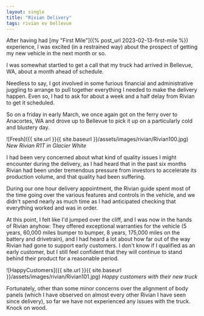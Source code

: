 ```yaml
---
layout: single
title: "Rivian Delivery"
tags: rivian ev bellevue
---
```


After having had [my "First Mile"]({% post_url 2023-02-13-first-mile %})
experience, I was excited (in a restrained way) about the prospect
of getting my new vehicle in the next month or so.

I was somewhat startled to get a call that my truck had arrived in
Bellevue, WA, about a month ahead of schedule.

Needless to say, I got involved in some furious financial and administrative
juggling to arrange to pull together everything I needed to make the delivery
happen. Even so, I had to ask for about a week and a half delay from Rivian
to get it scheduled.

So on a friday in early March, we once again got on the ferry over to
Anacortes, WA and drove up to Bellevue to pick it up on a particularly
cold and blustery day.

![Fresh]({{ site.url }}{{ site.baseurl }}/assets/images/rivian/Rivian100.jpg)
*New Rivian R1T in Glacier White*

I had been very concerned about what kind of quality issues I might
encounter during the delivery, as I had heard that in the past six months
Rivian had been under tremendous pressure from investors to accelerate
its production volume, and that quality had been suffering.

During our one hour delivery appointment, the Rivian guide spent most of the
time going over the various features and controls in the vehicle, and we
didn't spend nearly as much time as I had anticipated checking that everything
worked and was in order.

At this point, I felt like I'd jumped over the cliff, and I was now in the
hands of Rivian anyhow: They offered exceptional warranties for the vehicle
(5 years, 60,000 miles bumper to bumper, 8 years, 175,000 miles
on the battery and drivetrain), and I had heard a lot about how far out
of the way Rivian had gone to support early customers. I don't know if
I qualified as an early customer, but I still feel confident that
they will continue to stand behind their product for a reasonable period.

![HappyCustomers]({{ site.url }}{{ site.baseurl }}/assets/images/rivian/Rivian101.jpg)
*Happy customers with their new truck*

Fortunately, other than some minor concerns over the alignment of body panels
(which I have observed on almost every other Rivian I have seen since delivery),
so far we have not experienced any issues with the truck. Knock on wood.

